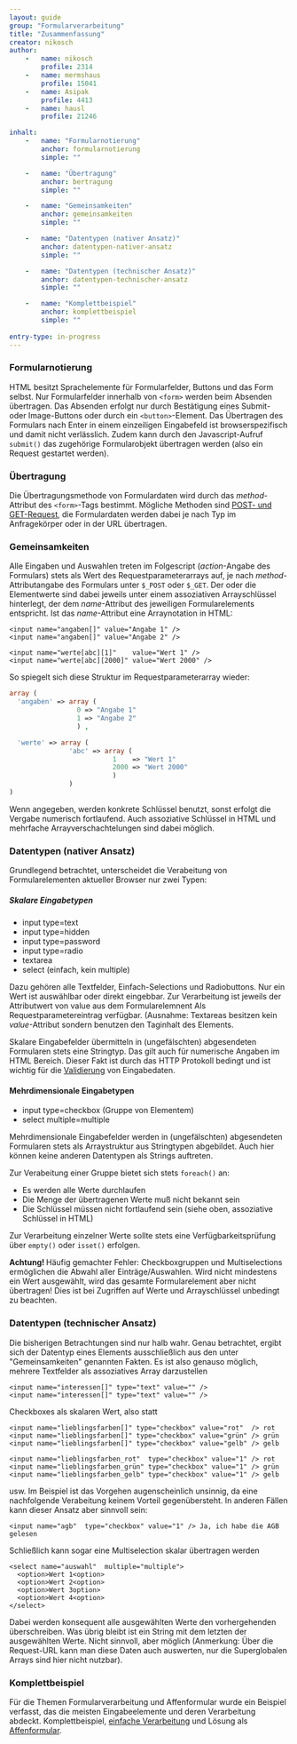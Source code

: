 ```yaml
---
layout: guide
group: "Formularverarbeitung"
title: "Zusammenfassung"
creator: nikosch
author:
    -   name: nikosch
        profile: 2314
    -   name: mermshaus
        profile: 15041
    -   name: Asipak
        profile: 4413
    -   name: hausl
        profile: 21246

inhalt:
    -   name: "Formularnotierung"
        anchor: formularnotierung
        simple: ""

    -   name: "Übertragung"
        anchor: bertragung
        simple: ""

    -   name: "Gemeinsamkeiten"
        anchor: gemeinsamkeiten
        simple: ""

    -   name: "Datentypen (nativer Ansatz)"
        anchor: datentypen-nativer-ansatz
        simple: ""

    -   name: "Datentypen (technischer Ansatz)"
        anchor: datentypen-technischer-ansatz
        simple: ""

    -   name: "Komplettbeispiel"
        anchor: komplettbeispiel
        simple: ""
        
entry-type: in-progress
---
```


### Formularnotierung

HTML besitzt Sprachelemente für Formularfelder, Buttons und das Form selbst. Nur Formularfelder innerhalb von `<form>` werden beim Absenden übertragen. Das Absenden erfolgt nur durch Bestätigung eines Submit- oder Image-Buttons oder durch ein `<button>`-Element. Das Übertragen des Formulars nach Enter in einem einzeiligen Eingabefeld ist browserspezifisch und damit nicht verlässlich. Zudem kann durch den Javascript-Aufruf `submit()` das zugehörige Formularobjekt übertragen werden (also ein Request gestartet werden).


### Übertragung

Die Übertragungsmethode von Formulardaten wird durch das *method*-Attribut des `<form>`-Tags bestimmt. Mögliche Methoden sind [POST- und GET-Request](http://php-de.github.io/request-handling/request.html), die Formulardaten werden dabei je nach Typ im Anfragekörper oder in der URL übertragen. 


### Gemeinsamkeiten

Alle Eingaben und Auswahlen treten im Folgescript (*action*-Angabe des Formulars) stets als Wert des Requestparameterarrays auf, je nach *method*-Attributangabe des Formulars unter `$_POST` oder `$_GET`. Der oder die Elementwerte sind dabei jeweils unter einem assoziativen Arrayschlüssel hinterlegt, der dem *name*-Attribut des jeweiligen Formularelements entspricht. Ist das *name*-Attribut eine Arraynotation in HTML: 

~~~
<input name="angaben[]" value="Angabe 1" />
<input name="angaben[]" value="Angabe 2" />

<input name="werte[abc][1]"    value="Wert 1" />
<input name="werte[abc][2000]" value="Wert 2000" />
~~~

So spiegelt sich diese Struktur im Requestparameterarray wieder:

~~~ php
array (
  'angaben' => array (
                 0 => "Angabe 1"
                 1 => "Angabe 2"
                 ) ,

  'werte' => array (
               'abc' => array (
                          1    => "Wert 1"
                          2000 => "Wert 2000"
                          )
               )
)
~~~

Wenn angegeben, werden konkrete Schlüssel benutzt, sonst erfolgt die Vergabe numerisch fortlaufend. Auch assoziative Schlüssel in HTML und mehrfache Arrayverschachtelungen sind dabei möglich.


### Datentypen (nativer Ansatz)

Grundlegend betrachtet, unterscheidet die Verabeitung von Formularelementen aktueller Browser nur zwei Typen:

##### Skalare Eingabetypen

- input type=text
- input type=hidden
- input type=password
- input type=radio
- textarea
- select (einfach, kein multiple)


Dazu gehören alle Textfelder, Einfach-Selections und Radiobuttons. Nur ein Wert ist auswählbar oder direkt eingebbar. Zur Verarbeitung ist jeweils der Attributwert von value aus dem Formularelemnent Als Requestparametereintrag verfügbar. (Ausnahme: Textareas besitzen kein *value*-Attribut sondern benutzen den Taginhalt des Elements.

Skalare Eingabefelder übermitteln in (ungefälschten) abgesendeten Formularen stets eine Stringtyp. Das gilt auch für numerische Angaben im HTML Bereich. Dieser Fakt ist durch das HTTP Protokoll bedingt und ist wichtig für die [Validierung](http://www.php.de/wiki-php/index.php/Validierung) von Eingabedaten.

#### Mehrdimensionale Eingabetypen

- input type=checkbox (Gruppe von Elementem)
- select multiple=multiple

Mehrdimensionale Eingabefelder werden in (ungefälschten) abgesendeten Formularen stets als Arraystruktur aus Stringtypen abgebildet. Auch hier können keine anderen Datentypen als Strings auftreten.

Zur Verabeitung einer Gruppe bietet sich stets `foreach()` an:

- Es werden alle Werte durchlaufen
- Die Menge der übertragenen Werte muß nicht bekannt sein
- Die Schlüssel müssen nicht fortlaufend sein (siehe oben, assoziative Schlüssel in HTML)

Zur Verarbeitung einzelner Werte sollte stets eine Verfügbarkeitsprüfung über `empty()` oder `isset()` erfolgen. 

<div class="alert alert-danger"><strong>Achtung! </strong>Häufig gemachter Fehler:
Checkboxgruppen und Multiselections ermöglichen die Abwahl aller Einträge/Auswahlen. Wird nicht mindestens ein Wert ausgewählt, wird das gesamte Formularelement aber nicht übertragen! Dies ist bei Zugriffen auf Werte und Arrayschlüssel unbedingt zu beachten.</div>


### Datentypen (technischer Ansatz)

Die bisherigen Betrachtungen sind nur halb wahr. Genau betrachtet, ergibt sich der Datentyp eines Elements ausschließlich aus den unter "Gemeinsamkeiten" genannten Fakten. Es ist also genauso möglich, mehrere Textfelder als assoziatives Array darzustellen

~~~
<input name="interessen[]" type="text" value="" />
<input name="interessen[]" type="text" value="" />
~~~

Checkboxes als skalaren Wert, also statt

~~~
<input name="lieblingsfarben[]" type="checkbox" value="rot"  /> rot
<input name="lieblingsfarben[]" type="checkbox" value="grün" /> grün
<input name="lieblingsfarben[]" type="checkbox" value="gelb" /> gelb

<input name="lieblingsfarben_rot"  type="checkbox" value="1" /> rot
<input name="lieblingsfarben_grün" type="checkbox" value="1" /> grün
<input name="lieblingsfarben_gelb" type="checkbox" value="1" /> gelb
~~~

usw. Im Beispiel ist das Vorgehen augenscheinlich unsinnig, da eine nachfolgende Verabeitung keinem Vorteil gegenübersteht. In anderen Fällen kann dieser Ansatz aber sinnvoll sein:

~~~
<input name="agb"  type="checkbox" value="1" /> Ja, ich habe die AGB gelesen
~~~

Schließlich kann sogar eine Multiselection skalar übertragen werden

~~~
<select name="auswahl"  multiple="multiple">
  <option>Wert 1<option>
  <option>Wert 2<option>
  <option>Wert 3option>
  <option>Wert 4<option>
</select>
~~~

Dabei werden konsequent alle ausgewählten Werte den vorhergehenden überschreiben. Was übrig bleibt ist ein String mit dem letzten der ausgewählten Werte. Nicht sinnvoll, aber möglich (Anmerkung: Über die Request-URL kann man diese Daten auch auswerten, nur die Superglobalen Arrays sind hier nicht nutzbar).

### Komplettbeispiel

Für die Themen Formularverarbeitung und Affenformular wurde ein Beispiel verfasst, das die meisten Eingabeelemente und deren Verarbeitung abdeckt.
Komplettbeispiel, [einfache Verarbeitung](http://www.php.de/wiki-php/index.php/Formularverarbeitung%2C_Komplettbeispiel) und Lösung als [Affenformular](http://www.php.de/wiki-php/index.php/Formularverarbeitung%2C_Komplettbeispiel).
